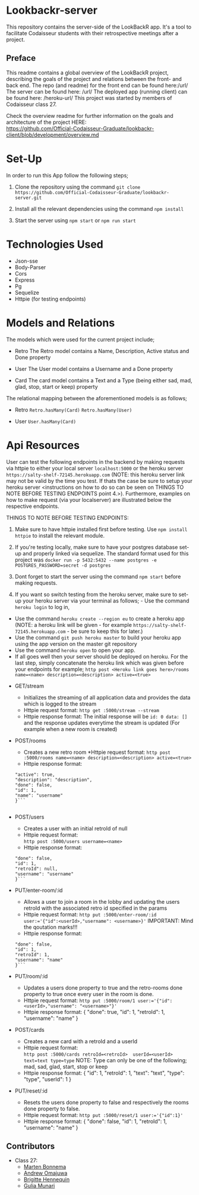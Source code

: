 # Lookbackr-server
This repository contains the server-side of the LookBackR app. It's a tool to facilitate Codaisseur students with their retrospective meetings after a project.

## Preface
This readme contains a global overview of the LookBackR project, describing the goals of the project and relations between the front- and back end. The repo (and readme) for the front end can be found here:/url/ The server can be found here: /url/ The deployed app (running client) can be found here: /heroku-url/ This project was started by members of Codaisseur class 27.


Check the overview readme for further information on the goals and architecture of the project HERE:  
https://github.com/Official-Codaisseur-Graduate/lookbackr-client/blob/development/overview.md

# Set-Up
In order to run this App follow the following steps;

1. Clone the repository using the command `git clone https://github.com/Official-Codaisseur-Graduate/lookbackr-server.git`

2. Install all the relevant dependencies using the command `npm install`

3. Start the server using `npm start` or `npm run start`

# Technologies Used 
* Json-sse
* Body-Parser
* Cors
* Express
* Pg
* Sequelize
* Httpie (for testing endpoints)

# Models and Relations
The models which were used for the current project include;

* Retro 
The Retro model contains a Name, Description, Active status and Done property 

* User 
The User model contains a Username and a Done property

* Card
The card model contains a Text and a Type (being either sad, mad, glad, stop, start or keep) property

The relational mapping between the aforementioned models is as follows;

* Retro
`Retro.hasMany(Card)`
`Retro.hasMany(User)`

* User
`User.hasMany(Card)`

# Api Resources

User can test the following endpoints in the backend by making requests via httpie to either your local server `localhost:5000` or the heroku server `https://salty-shelf-72145.herokuapp.com` (NOTE: this heroku server link may not be valid by the time you test. If thats the case be sure to setup your heroku server <instructions on how to do so can be seen on THINGS TO NOTE BEFORE TESTING ENDPOINTS point 4.>). Furthermore, examples on how to make request (via your localserver) are illustrated below the respective endpoints.

THINGS TO NOTE BEFORE TESTING ENDPOINTS: 
1. Make sure to have httpie installed first before testing. Use `npm install httpie` to install the relevant module. 

2. If you're testing locally, make sure to have your postgres database set-up and properly linked via sequelize. The standard format used for this project was `docker run -p 5432:5432 --name postgres -e POSTGRES_PASSWORD=secret -d postgres`

3. Dont forget to start the server using the command `npm start` before making requests.

4. If you want so switch testing from the heroku server, make sure to set-up your heroku server via your terminal as follows; - Use the command `heroku login` to log in,
- Use the command `heroku create --region eu` to create a heroku app (NOTE: a heroku link will be given - for example `https://salty-shelf-72145.herokuapp.com` - be sure to keep this for later.)
- Use the command `git push heroku master` to build your heroku app using the app version on the master git repository
- Use the command `heroku open` to open your app. 
- If all goes well then your server should be deployed on heroku. For the last step, simply concatenate the heroku link which was given before your endpoints for example; `http post <Heroku link goes here>/rooms name=<name> description=<description> active=<true>`


* GET/stream
    * Initializes the streaming of all application data and provides the data which is logged to the stream
    * Httpie request format:
    `http get :5000/stream --stream`
    * Httpie response format:
    The initial response will be `id: 0 data: []` and the response updates everytime the stream is updated (For example when a new room is created) 

* POST/rooms
    * Creates a new retro room 
    *Httpie request format:
    `http post :5000/rooms name=<name> description=<description> active=<true>`
    * Httpie response format:
    ```{
    "active": true,
    "description": "description",
    "done": false,
    "id": 1,
    "name": "username"
    }```


* POST/users
    * Creates a user with an initial retroId of null
    * Httpie request format:  
    `http post :5000/users username=<name>`
    * Httpie response format:
    ```{
    "done": false,
    "id": 1,
    "retroId": null,
    "username": "username"
    }```

* PUT/enter-room/:id
    * Allows a user to join a room in the lobby and updating the users retroId with the associated retro id specified in the params
    * Httpie request format:
     ` http put :5000/enter-room/:id user:='{"id":<userId>,"username": <username>}' ` IMPORTANT: Mind the qoutation marks!!!
     * Httpie response format:
     ```{
    "done": false,
    "id": 1,
    "retroId": 1,
    "username": "name"
    }```

* PUT/room/:id
    * Updates a users done property to true and the retro-rooms done property to true once every user in the room is done.
    * Httpie request format:
    `http put :5000/room/1 user:='{"id":<userId>,"username": "<username>"}'` 
    * Httpie response format:
    {
    "done": true,
    "id": 1,
    "retroId": 1,
    "username": "name"
    }

* POST/cards
    * Creates a new card with a retroId and a userId 
    * Httpie request format:  
    `http post :5000/cards retroId=<retroId>  userId=<userId> text=text type=type` 
    NOTE: Type can only be one of the following; mad, sad, glad, start, stop or keep
    * Httpie response format:
    {
    "id": 1,
    "retroId": 1,
    "text": "text",
    "type": "type",
    "userId": 1
    }


* PUT/reset/:id
    * Resets the users done property to false and respectively the rooms done property to false.
    * Httpie request format:
    `http put :5000/reset/1 user:='{"id":1}'`
    * Httpie response format: 
    {
    "done": false,
    "id": 1,
    "retroId": 1,
    "username": "name"
    }

## Contributors 
* Class 27:
    * [Marten Bonnema](https://github.com/Fraxcelsior)
    * [Andrew Omajuwa](https://github.com/AndrewOmajuwa)
    * [Brigitte Hennequin](https://github.com/QuinB6248)
    * [Gulia Munari](https://github.com/Astrid88)

